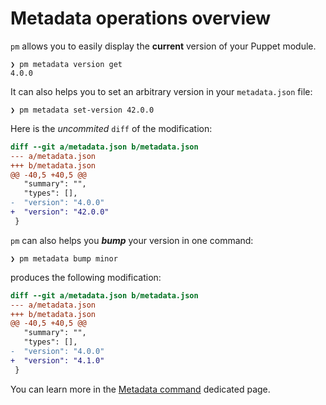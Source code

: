# Metadata operations overview

`pm` allows you to easily display the **current** version of your Puppet module.

```lang-none
❯ pm metadata version get
4.0.0
```

It can also helps you to set an arbitrary version in your `metadata.json` file:

```lang-none
❯ pm metadata set-version 42.0.0
```

Here is the _uncommited_ `diff` of the modification:

```diff
diff --git a/metadata.json b/metadata.json
--- a/metadata.json
+++ b/metadata.json
@@ -40,5 +40,5 @@
   "summary": "",
   "types": [],
-  "version": "4.0.0"
+  "version": "42.0.0"
 }
```

`pm` can also helps you **_bump_** your version in one command:

```lang-none
❯ pm metadata bump minor 
```

produces the following modification:

```diff
diff --git a/metadata.json b/metadata.json
--- a/metadata.json
+++ b/metadata.json
@@ -40,5 +40,5 @@
   "summary": "",
   "types": [],
-  "version": "4.0.0"
+  "version": "4.1.0"
 }
```

You can learn more in the [Metadata command](../metadata.md) dedicated page.